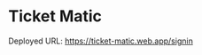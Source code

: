 # Ticket Matic

Deployed URL: <a href="https://ticket-matic.web.app/" target="_blank">https://ticket-matic.web.app/signin</a>
